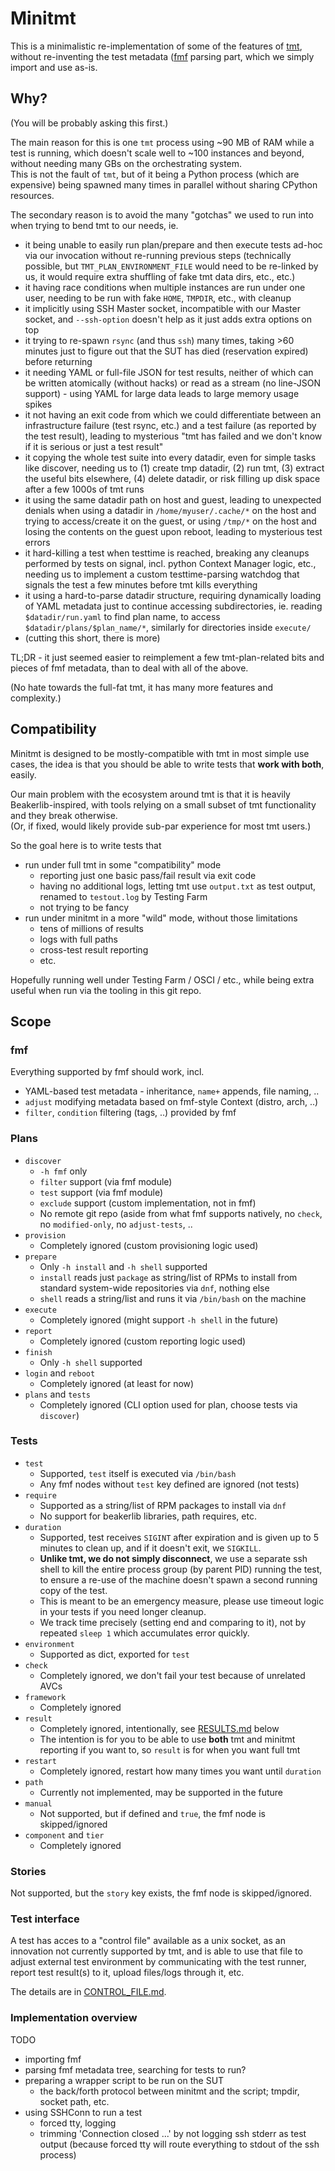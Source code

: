 # Minitmt

This is a minimalistic re-implementation of some of the features of
[tmt](https://github.com/teemtee/tmt), without re-inventing the test metadata
([fmf](https://github.com/teemtee/fmf/) parsing part, which we simply import
and use as-is.

## Why?

(You will be probably asking this first.)

The main reason for this is one `tmt` process using ~90 MB of RAM while
a test is running, which doesn't scale well to ~100 instances and beyond,
without needing many GBs on the orchestrating system.  
This is not the fault of `tmt`, but of it being a Python process (which are
expensive) being spawned many times in parallel without sharing CPython
resources.

The secondary reason is to avoid the many "gotchas" we used to run into when
trying to bend tmt to our needs, ie.

- it being unable to easily run plan/prepare and then execute tests ad-hoc
  via our invocation without re-running previous steps (technically possible,
  but `TMT_PLAN_ENVIRONMENT_FILE` would need to be re-linked by us, it would
  require extra shuffling of fake tmt data dirs, etc., etc.)
- it having race conditions when multiple instances are run under one user,
  needing to be run with fake `HOME`, `TMPDIR`, etc., with cleanup
- it implicitly using SSH Master socket, incompatible with our Master socket,
  and `--ssh-option` doesn't help as it just adds extra options on top
- it trying to re-spawn `rsync` (and thus `ssh`) many times, taking >60 minutes
  just to figure out that the SUT has died (reservation expired) before
  returning
- it needing YAML or full-file JSON for test results, neither of which can
  be written atomically (without hacks) or read as a stream (no line-JSON
  support) - using YAML for large data leads to large memory usage spikes
- it not having an exit code from which we could differentiate between
  an infrastructure failure (test rsync, etc.) and a test failure (as reported
  by the test result), leading to mysterious "tmt has failed and we don't know
  if it is serious or just a test result"
- it copying the whole test suite into every datadir, even for simple tasks
  like discover, needing us to (1) create tmp datadir, (2) run tmt, (3) extract
  the useful bits elsewhere, (4) delete datadir, or risk filling up disk space
  after a few 1000s of tmt runs
- it using the same datadir path on host and guest, leading to unexpected
  denials when using a datadir in `/home/myuser/.cache/*` on the host and
  trying to access/create it on the guest, or using `/tmp/*` on the host
  and losing the contents on the guest upon reboot, leading to mysterious
  test errors
- it hard-killing a test when testtime is reached, breaking any cleanups
  performed by tests on signal, incl. python Context Manager logic, etc.,
  needing us to implement a custom testtime-parsing watchdog that signals
  the test a few minutes before tmt kills everything
- it using a hard-to-parse datadir structure, requiring dynamically loading
  of YAML metadata just to continue accessing subdirectories, ie. reading
  `$datadir/run.yaml` to find plan name, to access
  `$datadir/plans/$plan_name/*`, similarly for directories inside `execute/`
- (cutting this short, there is more)

TL;DR - it just seemed easier to reimplement a few tmt-plan-related bits and
pieces of fmf metadata, than to deal with all of the above.

(No hate towards the full-fat tmt, it has many more features and complexity.)

## Compatibility

Minitmt is designed to be mostly-compatible with tmt in most simple use cases,
the idea is that you should be able to write tests that **work with both**,
easily.

Our main problem with the ecosystem around tmt is that it is heavily
Beakerlib-inspired, with tools relying on a small subset of tmt functionality
and they break otherwise.  
(Or, if fixed, would likely provide sub-par experience for most tmt users.)

So the goal here is to write tests that

- run under full tmt in some "compatibility" mode
  - reporting just one basic pass/fail result via exit code
  - having no additional logs, letting tmt use `output.txt` as test output,
    renamed to `testout.log` by Testing Farm
  - not trying to be fancy
- run under minitmt in a more "wild" mode, without those limitations
  - tens of millions of results
  - logs with full paths
  - cross-test result reporting
  - etc.

Hopefully running well under Testing Farm / OSCI / etc., while being extra
useful when run via the tooling in this git repo.

## Scope

### fmf

Everything supported by fmf should work, incl.

- YAML-based test metadata - inheritance, `name+` appends, file naming, ..
- `adjust` modifying metadata based on fmf-style Context (distro, arch, ..)
- `filter`, `condition` filtering (tags, ..) provided by fmf

### Plans

- `discover`
  - `-h fmf` only
  - `filter` support (via fmf module)
  - `test` support (via fmf module)
  - `exclude` support (custom implementation, not in fmf)
  - No remote git repo (aside from what fmf supports natively, no `check`,
    no `modified-only`, no `adjust-tests`, ..
- `provision`
  - Completely ignored (custom provisioning logic used)
- `prepare`
  - Only `-h install` and `-h shell` supported
  - `install` reads just `package` as string/list of RPMs to install from
    standard system-wide repositories via `dnf`, nothing else
  - `shell` reads a string/list and runs it via `/bin/bash` on the machine
- `execute`
  - Completely ignored (might support `-h shell` in the future)
- `report`
  - Completely ignored (custom reporting logic used)
- `finish`
  - Only `-h shell` supported
- `login` and `reboot`
  - Completely ignored (at least for now)
- `plans` and `tests`
  - Completely ignored (CLI option used for plan, choose tests via `discover`)

### Tests

- `test`
  - Supported, `test` itself is executed via `/bin/bash`
  - Any fmf nodes without `test` key defined are ignored (not tests)
- `require`
  - Supported as a string/list of RPM packages to install via `dnf`
  - No support for beakerlib libraries, path requires, etc.
- `duration`
  - Supported, test receives `SIGINT` after expiration and is given up to
    5 minutes to clean up, and if it doesn't exit, we `SIGKILL`.
  - **Unlike tmt, we do not simply disconnect**, we use a separate ssh shell
    to kill the entire process group (by parent PID) running the test, to ensure
    a re-use of the machine doesn't spawn a second running copy of the test.
  - This is meant to be an emergency measure, please use timeout logic in your
    tests if you need longer cleanup.
  - We track time precisely (setting end and comparing to it), not by repeated
    `sleep 1` which accumulates error quickly.
- `environment`
  - Supported as dict, exported for `test`
- `check`
  - Completely ignored, we don't fail your test because of unrelated AVCs
- `framework`
  - Completely ignored
- `result`
  - Completely ignored, intentionally, see [RESULTS.md](RESULTS.md)
    below
  - The intention is for you to be able to use **both** tmt and minitmt
    reporting if you want to, so `result` is for when you want full tmt
- `restart`
  - Completely ignored, restart how many times you want until `duration`
- `path`
  - Currently not implemented, may be supported in the future
- `manual`
  - Not supported, but if defined and `true`, the fmf node is skipped/ignored
- `component` and `tier`
  - Completely ignored

### Stories

Not supported, but the `story` key exists, the fmf node is skipped/ignored.

### Test interface

A test has acces to a "control file" available as a unix socket, as an
innovation not currently supported by tmt, and is able to use that file to
adjust external test environment by communicating with the test runner,
report test result(s) to it, upload files/logs through it, etc.

The details are in [CONTROL_FILE.md](CONTROL_FILE.md).

### Implementation overview

TODO

- importing fmf
- parsing fmf metadata tree, searching for tests to run?
- preparing a wrapper script to be run on the SUT
  - the back/forth protocol between minitmt and the script; tmpdir, socket path, etc.
- using SSHConn to run a test
  - forced tty, logging
  - trimming 'Connection closed ...' by not logging ssh stderr as test output
    (because forced tty will route everything to stdout of the ssh process)

